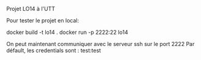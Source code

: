 Projet LO14 à l'UTT

Pour tester le projet en local:

docker build -t lo14 .
docker run -p 2222:22 lo14 

On peut maintenant communiquer avec le serveur ssh sur le port 2222
Par défault, les credentials sont : test:test